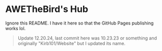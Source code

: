 # AWETheBird's Hub
Ignore this README. I have it here so that the GitHub Pages publishing works lol.

> Update 12.20.24, last commit here was 10.23.23 or something and originally "Kirb101/Website" but I updated its name.
